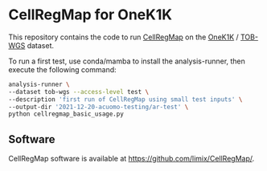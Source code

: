 # CellRegMap for OneK1K
This repository contains the code to run [CellRegMap](https://www.biorxiv.org/content/10.1101/2021.09.01.458524v1) on the [OneK1K](https://www.garvan.org.au/research/garvan-weizmann/research) / [TOB-WGS](https://github.com/populationgenomics/tob-wgs) dataset.

To run a first test, use conda/mamba to install the analysis-runner, then execute the following command:

```sh
analysis-runner \
--dataset tob-wgs --access-level test \
--description 'first run of CellRegMap using small test inputs' \
--output-dir '2021-12-20-acuomo-testing/ar-test' \
python cellregmap_basic_usage.py
 ```

## Software
CellRegMap software is available at https://github.com/limix/CellRegMap/.
